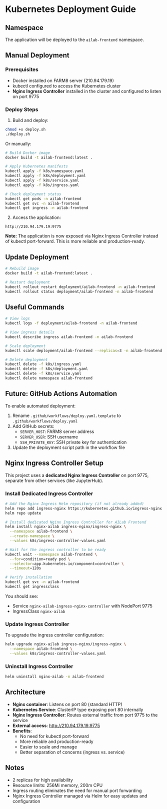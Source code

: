 # Kubernetes Deployment Guide

## Namespace
The application will be deployed to the `ailab-frontend` namespace.

## Manual Deployment

### Prerequisites
- Docker installed on FARM8 server (210.94.179.19)
- kubectl configured to access the Kubernetes cluster
- **Nginx Ingress Controller** installed in the cluster and configured to listen on port 9775

### Deploy Steps

1. Build and deploy:
```bash
chmod +x deploy.sh
./deploy.sh
```

Or manually:

```bash
# Build Docker image
docker build -t ailab-frontend:latest .

# Apply Kubernetes manifests
kubectl apply -f k8s/namespace.yaml
kubectl apply -f k8s/deployment.yaml
kubectl apply -f k8s/service.yaml
kubectl apply -f k8s/ingress.yaml

# Check deployment status
kubectl get pods -n ailab-frontend
kubectl get svc -n ailab-frontend
kubectl get ingress -n ailab-frontend
```

2. Access the application:
```
http://210.94.179.19:9775
```

**Note:** The application is now exposed via Nginx Ingress Controller instead of kubectl port-forward. This is more reliable and production-ready.

## Update Deployment

```bash
# Rebuild image
docker build -t ailab-frontend:latest .

# Restart deployment
kubectl rollout restart deployment/ailab-frontend -n ailab-frontend
kubectl rollout status deployment/ailab-frontend -n ailab-frontend
```

## Useful Commands

```bash
# View logs
kubectl logs -f deployment/ailab-frontend -n ailab-frontend

# View ingress details
kubectl describe ingress ailab-frontend -n ailab-frontend

# Scale deployment
kubectl scale deployment/ailab-frontend --replicas=3 -n ailab-frontend

# Delete deployment
kubectl delete -f k8s/ingress.yaml
kubectl delete -f k8s/deployment.yaml
kubectl delete -f k8s/service.yaml
kubectl delete namespace ailab-frontend
```

## Future: GitHub Actions Automation

To enable automated deployment:

1. Rename `.github/workflows/deploy.yaml.template` to `.github/workflows/deploy.yaml`
2. Add GitHub secrets:
   - `SERVER_HOST`: FARM8 server address
   - `SERVER_USER`: SSH username
   - `SSH_PRIVATE_KEY`: SSH private key for authentication
3. Update the deployment script path in the workflow file

## Nginx Ingress Controller Setup

This project uses a **dedicated Nginx Ingress Controller** on port 9775, separate from other services (like JupyterHub).

### Install Dedicated Ingress Controller

```bash
# Add the Nginx Ingress Helm repository (if not already added)
helm repo add ingress-nginx https://kubernetes.github.io/ingress-nginx
helm repo update

# Install dedicated Nginx Ingress Controller for AILab Frontend
helm install nginx-ailab ingress-nginx/ingress-nginx \
  --namespace ailab-frontend \
  --create-namespace \
  --values k8s/ingress-controller-values.yaml

# Wait for the ingress controller to be ready
kubectl wait --namespace ailab-frontend \
  --for=condition=ready pod \
  --selector=app.kubernetes.io/component=controller \
  --timeout=120s

# Verify installation
kubectl get svc -n ailab-frontend
kubectl get ingressclass
```

You should see:
- Service `nginx-ailab-ingress-nginx-controller` with NodePort 9775
- IngressClass `nginx-ailab`

### Update Ingress Controller

To upgrade the ingress controller configuration:
```bash
helm upgrade nginx-ailab ingress-nginx/ingress-nginx \
  --namespace ailab-frontend \
  --values k8s/ingress-controller-values.yaml
```

### Uninstall Ingress Controller

```bash
helm uninstall nginx-ailab -n ailab-frontend
```

## Architecture

- **Nginx container**: Listens on port 80 (standard HTTP)
- **Kubernetes Service**: ClusterIP type exposing port 80 internally
- **Nginx Ingress Controller**: Routes external traffic from port 9775 to the service
- **External access**: http://210.94.179.19:9775
- **Benefits**:
  - No need for kubectl port-forward
  - More reliable and production-ready
  - Easier to scale and manage
  - Better separation of concerns (ingress vs. service)

## Notes

- 2 replicas for high availability
- Resource limits: 256Mi memory, 200m CPU
- Ingress routing eliminates the need for manual port forwarding
- Nginx Ingress Controller managed via Helm for easy updates and configuration

